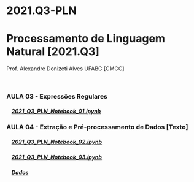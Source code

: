 # 2021.Q3-PLN
# Processamento de Linguagem Natural [2021.Q3]

Prof. Alexandre Donizeti Alves
UFABC [CMCC]

<br>

### **AULA 03 - Expressões Regulares**

##### &nbsp;&nbsp;&nbsp; [2021_Q3_PLN_Notebook_01.ipynb](https://github.com/adalves-ufabc/2021.Q3-PLN/blob/main/Aula%2003/2021_Q3_PLN_Notebook_01.ipynb)

### **AULA 04 - Extração e Pré-processamento de Dados [Texto]**

##### &nbsp;&nbsp;&nbsp; [2021_Q3_PLN_Notebook_02.ipynb](https://github.com/adalves-ufabc/2021.Q3-PLN/blob/main/Aula%2004/2021_Q3_PLN_Notebook_02.ipynb)
  
##### &nbsp;&nbsp;&nbsp; [2021_Q3_PLN_Notebook_03.ipynb](https://github.com/adalves-ufabc/2021.Q3-PLN/blob/main/Aula%2004/2021_Q3_PLN_Notebook_03.ipynb)

##### &nbsp;&nbsp;&nbsp; [Dados](https://drive.google.com/drive/folders/19WMti6LyQTR4XLGiVEZ5Oumz9BLJRr2e?usp=sharing) 

